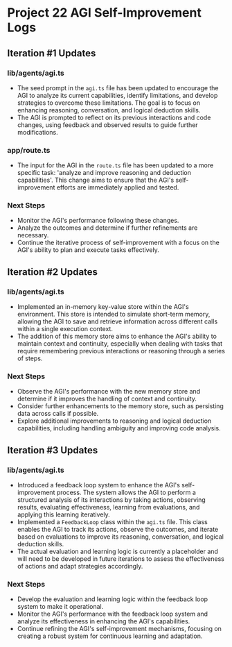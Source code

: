 # Project 22 AGI Self-Improvement Logs

## Iteration #1 Updates

### lib/agents/agi.ts

- The seed prompt in the `agi.ts` file has been updated to encourage the AGI to analyze its current capabilities, identify limitations, and develop strategies to overcome these limitations. The goal is to focus on enhancing reasoning, conversation, and logical deduction skills.
- The AGI is prompted to reflect on its previous interactions and code changes, using feedback and observed results to guide further modifications.

### app/route.ts

- The input for the AGI in the `route.ts` file has been updated to a more specific task: 'analyze and improve reasoning and deduction capabilities'. This change aims to ensure that the AGI's self-improvement efforts are immediately applied and tested.

### Next Steps

- Monitor the AGI's performance following these changes.
- Analyze the outcomes and determine if further refinements are necessary.
- Continue the iterative process of self-improvement with a focus on the AGI's ability to plan and execute tasks effectively.

## Iteration #2 Updates

### lib/agents/agi.ts

- Implemented an in-memory key-value store within the AGI's environment. This store is intended to simulate short-term memory, allowing the AGI to save and retrieve information across different calls within a single execution context.
- The addition of this memory store aims to enhance the AGI's ability to maintain context and continuity, especially when dealing with tasks that require remembering previous interactions or reasoning through a series of steps.

### Next Steps

- Observe the AGI's performance with the new memory store and determine if it improves the handling of context and continuity.
- Consider further enhancements to the memory store, such as persisting data across calls if possible.
- Explore additional improvements to reasoning and logical deduction capabilities, including handling ambiguity and improving code analysis.

## Iteration #3 Updates

### lib/agents/agi.ts

- Introduced a feedback loop system to enhance the AGI's self-improvement process. The system allows the AGI to perform a structured analysis of its interactions by taking actions, observing results, evaluating effectiveness, learning from evaluations, and applying this learning iteratively.
- Implemented a `FeedbackLoop` class within the `agi.ts` file. This class enables the AGI to track its actions, observe the outcomes, and iterate based on evaluations to improve its reasoning, conversation, and logical deduction skills.
- The actual evaluation and learning logic is currently a placeholder and will need to be developed in future iterations to assess the effectiveness of actions and adapt strategies accordingly.

### Next Steps

- Develop the evaluation and learning logic within the feedback loop system to make it operational.
- Monitor the AGI's performance with the feedback loop system and analyze its effectiveness in enhancing the AGI's capabilities.
- Continue refining the AGI's self-improvement mechanisms, focusing on creating a robust system for continuous learning and adaptation.
